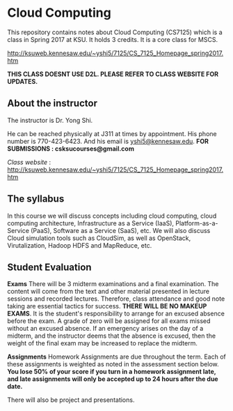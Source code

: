 # Cloud Computing #
This repository contains notes about Cloud Computing (CS7125) which is a class in Spring 2017 at KSU. It holds 3 credits.
It is a core class for MSCS.

http://ksuweb.kennesaw.edu/~yshi5/7125/CS_7125_Homepage_spring2017.htm

__THIS CLASS DOESNT USE D2L. PLEASE REFER TO CLASS WEBSITE FOR UPDATES.__

## About the instructor ##
The instructor is Dr. Yong Shi.

He can be reached physically at J311 at times by appointment. His phone number is 770-423-6423.
And his email is yshi5@kennesaw.edu.
__FOR SUBMISSIONS : csksucourses@gmail.com__

_Class website_ : http://ksuweb.kennesaw.edu/~yshi5/7125/CS_7125_Homepage_spring2017.htm

## The syllabus ##
In this course we will discuss concepts including cloud computing, cloud computing architecture, Infrastructure as a Service (IaaS), Platform-as-a-Service (PaaS), Software as a Service (SaaS), etc. We will also discuss Cloud simulation tools such as CloudSim, as well as OpenStack, Virutalization, Hadoop HDFS and MapReduce, etc.

## Student Evaluation ##

__Exams__
There will be 3 midterm examinations and a final examination. The content will come from the text and other material presented in lecture sessions and recorded lectures. Therefore, class attendance and good note taking are essential tactics for success.
__THERE WILL BE NO MAKEUP EXAMS__. It is the student's responsibility to arrange for an excused absence before the exam. A grade of zero will be assigned for all exams missed without an excused absence. If an emergency arises on the day of a midterm, and the instructor deems that the absence is excused, then the weight of the final exam may be increased to replace the midterm.

__Assignments__
Homework Assignments are due throughout the term. Each of these assignments is weighted as noted in the assessment section below.
__You lose 50% of your score if you turn in a homework assignment late, and late assignments will only be accepted up to 24 hours after the due date.__

There will also be project and presentations.
